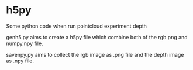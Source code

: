 # h5py
Some python code when run pointcloud experiment depth

genh5.py aims to create a h5py file which combine both of the rgb.png and numpy.npy file.

savenpy.py aims to collect the rgb image as .png file and the depth image as .npy file.
